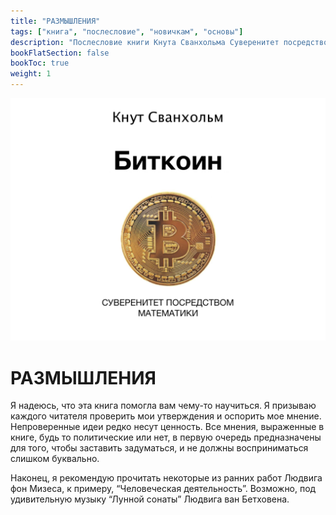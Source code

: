 ```yaml
---
title: "РАЗМЫШЛЕНИЯ"
tags: ["книга", "послесловие", "новичкам", "основы"]
description: "Послесловие книги Кнута Сванхольма Суверенитет посредством математики."
bookFlatSection: false
bookToc: true
weight: 1
---
```


![cover](../covers/stm.png)

# РАЗМЫШЛЕНИЯ

Я надеюсь, что эта книга помогла вам чему-то научиться. Я призываю каждого читателя проверить мои утверждения и оспорить мое мнение. Непроверенные идеи редко несут ценность. Все мнения, выраженные в книге, будь то политические или нет, в первую очередь предназначены для того, чтобы заставить задуматься, и не должны восприниматься слишком буквально.

Наконец, я рекомендую прочитать некоторые из ранних работ Людвига фон Мизеса, к примеру, “Человеческая деятельность”. Возможно, под удивительную музыку “Лунной сонаты” Людвига ван Бетховена.
